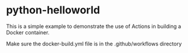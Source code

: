 # python-helloworld

This is a simple example to demonstrate the use of Actions in building a Docker container.

Make sure the docker-build.yml file is in the .github/workflows directory

